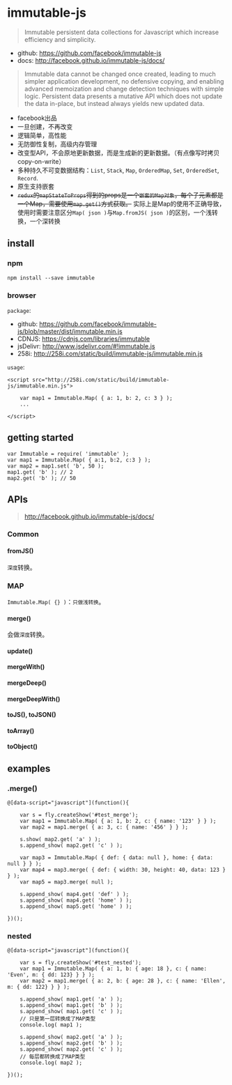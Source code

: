 # immutable-js

> Immutable persistent data collections for Javascript which increase efficiency and simplicity.

* github: <https://github.com/facebook/immutable-js>
* docs: <http://facebook.github.io/immutable-js/docs/>


> Immutable data cannot be changed once created, leading to much simpler application development, no defensive copying, and enabling advanced memoization and change detection techniques with simple logic. Persistent data presents a mutative API which does not update the data in-place, but instead always yields new updated data.


<style type="text/css">
@import "http://258i.com/static/bower_components/snippets/css/mp/style.css";
span.line-through {
    text-decoration: line-through;
}
</style>
<script src="http://258i.com/static/bower_components/snippets/js/mp/fly.js"></script>
<script src="http://258i.com/static/build/immutablejs/immutable.min.js"></script>


* facebook出品
* 一旦创建，不再改变 
* 逻辑简单，高性能
* 无防御性复制，高级内存管理
* 改变型API，不会原地更新数据，而是生成新的更新数据。（有点像写时拷贝 copy-on-write） 
* 多种持久不可变数据结构：`List`, `Stack`, `Map`, `OrderedMap`, `Set`, `OrderedSet`, `Record`. 
* 原生支持嵌套
* <span class="line-through">`redux`的`mapStateToProps`得到的props是一个`嵌套的Map对象`，每个子元素都是一个Map，需要使用`map.get()`方式获取。</span> 实际上是Map的使用不正确导致，使用时需要注意区分`Map( json )`与`Map.fromJS( json )`的区别，一个浅转换，一个深转换






## install

### npm

    npm install --save immutable

### browser

`package`:

* github: <https://github.com/facebook/immutable-js/blob/master/dist/immutable.min.js>
* CDNJS: <https://cdnjs.com/libraries/immutable>
* jsDelivr: <http://www.jsdelivr.com/#!immutable.js>
* 258i: <http://258i.com/static/build/immutable-js/immutable.min.js>

`usage`:

    <script src="http://258i.com/static/build/immutable-js/immutable.min.js">

        var map1 = Immutable.Map( { a: 1, b: 2, c: 3 } );    
        ...

    </script>

    



## getting started

    var Immutable = require( 'immutable' );
    var map1 = Immutable.Map( { a:1, b:2, c:3 } );
    var map2 = map1.set( 'b', 50 );
    map1.get( 'b' ); // 2
    map2.get( 'b' ); // 50



## APIs

> <http://facebook.github.io/immutable-js/docs/>

### Common

#### fromJS()

`深度`转换。


### MAP

`Immutable.Map( {} )`：`只做浅转换`。


#### merge()

会做`深度`转换。


#### update()

#### mergeWith()
#### mergeDeep()
#### mergeDeepWith()
#### toJS(), toJSON()
#### toArray()
#### toObject()


## examples


### .merge()

<div id="test_merge" class="test">
<div class="test-container">

    @[data-script="javascript"](function(){

        var s = fly.createShow('#test_merge');
        var map1 = Immutable.Map( { a: 1, b: 2, c: { name: '123' } } );
        var map2 = map1.merge( { a: 3, c: { name: '456' } } );

        s.show( map2.get( 'a' ) );
        s.append_show( map2.get( 'c' ) );

        var map3 = Immutable.Map( { def: { data: null }, home: { data: null } } );
        var map4 = map3.merge( { def: { width: 30, height: 40, data: 123 } } );
        var map5 = map3.merge( null );

        s.append_show( map4.get( 'def' ) );
        s.append_show( map4.get( 'home' ) );
        s.append_show( map5.get( 'home' ) );

    })();

</div>
<div class="test-console"></div>
<div class="test-panel">
</div>
</div>



### nested


<div id="test_nested" class="test">
<div class="test-container">

    @[data-script="javascript"](function(){

        var s = fly.createShow('#test_nested');
        var map1 = Immutable.Map( { a: 1, b: { age: 18 }, c: { name: 'Even', m: { dd: 123} } } );
        var map2 = map1.merge( { a: 2, b: { age: 28 }, c: { name: 'Ellen', m: { dd: 122} } } );

        s.append_show( map1.get( 'a' ) );
        s.append_show( map1.get( 'b' ) );
        s.append_show( map1.get( 'c' ) );
        // 只是第一层转换成了MAP类型
        console.log( map1 );

        s.append_show( map2.get( 'a' ) );
        s.append_show( map2.get( 'b' ) );
        s.append_show( map2.get( 'c' ) );
        // 每层都转换成了MAP类型
        console.log( map2 );

    })();

</div>
<div class="test-console"></div>
<div class="test-panel">
</div>
</div>





